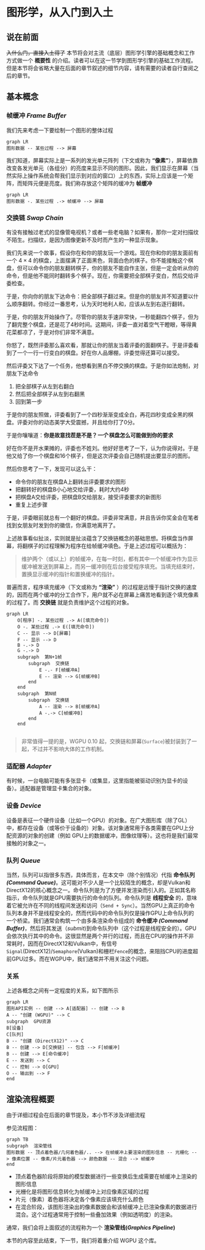 # 图形学，从入门到入土

## 说在前面

<mask> ~~入什么门，直接入土得了~~ </mask>
本节将会对主流（底层）图形学引擎的基础概念和工作方式做一个 __概要性__ 的介绍。读者可以在这一节学到图形学引擎的基础工作流程。但是本节将会省略大量在后面的章节叙述的细节内容，请有需要的读者自行查阅之后的章节。

## 基本概念

### 帧缓冲 _Frame Buffer_

我们先来考虑一下要绘制一个图形的整体过程

```mermaid
graph LR
图形数据 -- 某些过程 --> 屏幕
```

我们知道，屏幕实际上是一系列的发光单元阵列（下文或称为 __“像素”__），屏幕依靠改变各发光单元（各组分）的亮度来显示不同的图形。因此，我们显示在屏幕（当然实际上操作系统会帮我们显示到对应的窗口）上的东西，实际上应该是一个矩阵，而矩阵元便是亮度。我们称存放这个矩阵的缓冲为 __帧缓冲__

```mermaid
graph LR
图形数据 -. 某些过程 .-> 帧缓冲 --> 屏幕
```

### 交换链 _Swap Chain_

有没有接触过老式的显像管电视机？或者一些老电脑？如果有，那你一定对扫描纹不陌生。扫描纹，是因为图像更新不及时而产生的一种显示现象。

我们先来说一个故事，假设你在和你的朋友玩一个游戏。现在你和你的朋友面前有一个 $4 \times 4$ 的棋盘，上面摆满了正面黑色，背面白色的棋子。你不能接触这个棋盘，但可以命令你的朋友翻转棋子，你的朋友不能自作主张，但是一定会听从你的命令，但是他不能同时翻转多个棋子。现在，你需要把全部棋子变白，然后交给评委检查。

于是，你向你的朋友下达命令：把全部棋子翻过来。但是你的朋友并不知道要以什么顺序翻转。你经过一番思考，认为天时地利人和，应该从左到右逐行翻转。

于是，你的朋友开始操作了。尽管你的朋友手速非常快，一秒能翻四个棋子，但为了翻完整个棋盘，还是花了4秒时间。这期间，评委一直对着空气干瞪眼，等得黄花菜都凉了，于是对你们非常不满意。

你怒了，既然评委那么喜欢看，那就让你的朋友当着评委的面翻棋子。于是评委看到了一个一行一行变白的棋盘。好在你人品爆棚，评委觉得还算可以接受。

然后评委又下达了一个任务，他想看到黑白不停交换的棋盘。于是你如法炮制，对朋友下达命令

1. 把全部棋子从左到右翻白
1. 然后把全部棋子从左到右翻黑
1. 回到第一步

于是你的朋友照做，评委看到了一个四秒渐渐变成全白，再花四秒变成全黑的棋盘。评委对你的动态美学大受震撼，并且给你打了0分。

于是你嚷嚷道：__你是故意找茬是不是？_一个_ 棋盘怎么可能做到你的要求__

好在你不是开水果摊的，评委也不姓刘。他好好思考了一下，认为你说得对。于是他又给了你一个棋盘和16个棋子，但是这次评委会自己随机提出要显示的图形。

然后你思考了一下，发现可以这么干：

- 命令你的朋友在棋盘A上翻转出评委要求的图形
- 把翻转好的棋盘B小心地交给评委，耗时大约4秒
- 把棋盘A交给评委，把棋盘B交给朋友，接受评委要求的新图形
- 重复上述步骤

于是，评委眼前就总有一个翻好的棋盘。评委非常满意，并且告诉你奖金会在笔者找到女朋友时发到你的徽信，你满意地离开了。

上述故事看似扯淡，实则<mask>就是扯淡</mask>蕴含了交换链概念的基础思想。将棋盘当作屏幕，将翻棋子的过程理解为程序在给帧缓冲填色。于是上述过程可以概括为：

> 维护两个（或以上）的帧缓冲，在每一时刻，都有其中一个帧缓冲作为显示缓冲被发送到屏幕上，而另一缓冲则在后台接受程序填充。当填充结束时，置换显示缓冲的指针和置换缓冲的指针。

普遍而言，程序填充缓冲（下文或称为 __“渲染”__ ）的过程是远慢于指针交换的速度的，因而在两个缓冲的分工合作下，用户就不必在屏幕上痛苦地看到逐个填充像素的过程了。而 __交换链__ 就是负责维护这个过程的对象。

```mermaid
graph LR
    O[程序] -. 某些过程 .-> A([填充命令])
    O -. 某些过程 .-> E([填充命令])
    C -- 显示 --> D[屏幕]
    F -- 显示 --> D
    B -.-> D
    G -.-> D
    subgraph  第N+1帧
        subgraph  交换链
            E -.- F[帧缓冲A]
            E -- 渲染 --> G[帧缓冲B]
        end
    end
    subgraph  第N帧
        subgraph  交换链
            A -- 渲染 --> B[帧缓冲A]
            A -.-> C[帧缓冲B]
        end
    end
    
```

> 非常值得一提的是，WGPU 0.10 起，交换链和屏幕(`Surface`)被封装到了一起，不过并不影响大体的工作机制。

### 适配器 _Adapter_

有时候，一台电脑可能有多张显卡（或集显，这里指能被驱动识别为显卡的设备）。适配器是管理显卡集合的对象。

### 设备 _Device_

设备是表征一个硬件设备（比如一个GPU）的对象。在广大图形库（除了GL）中，都存在设备（或等价于设备的）对象。该对象通常用于各类需要在GPU上分配资源的对象的创建（例如 GPU上的数据缓冲，图像纹理等）。这也将是我们最常接触的对象之一。

### 队列 _Queue_

当然，队列可以指很多东西，具体而言，在本文中（除个别情况）代指 __命令队列 _(Command Queue)___。这可能对不少人是一个比较陌生的概念，却是Vulkan和DirectX12的核心概念之一。命令队列是为了方便并发渲染而引入的。正如其名称指示，命令队列就是GPU需要执行的命令的队列。命令队列是 __线程安全__ 的，意味着它被允许在不同的线程间发送和访问（`Send + Sync`）。当然GPU上真正的命令队列本身并不是线程安全的，然而代码中的命令队列仅是操作GPU上命令队列的一个桥梁。我们通常会构筑一个由多条渲染命令组成的 __命令缓冲 _(Command Buffer)___，然后将其发送（_submit_)到命令队列中（这个过程是线程安全的）。GPU会依次执行其中的命令。这很显然是两个并行的过程，而且在CPU的操作并不非常耗时，因而在DirectX12和Vulkan中，有信号`Signal`(DirectX12)/`Semaphore`(Vulkan)和栅栏`Fence`的概念，来阻挡CPU的进度超前GPU过多。而在WGPU中，我们通常并不用关注这个问题。

### 关系

上述各概念之间有一定程度的关系，如下图所示

```mermaid
graph LR
图形API实例 -- 创建 --> A[适配器] -- 创建 --> B
A -- "创建 (WGPU)" --> C
subgraph  GPU资源
B[设备]
C[队列]
B -- "创建 (DirectX12)" --> C
B -- 创建 --> D[交换链] -- 包含 --> F[帧缓冲]
B -- 创建 --> E[命令缓冲]
E -- 发送到 --> C
C -- 控制 --> O[GPU]
O -- 输出到 --> F
end
```

## 渲染流程概要

由于详细过程会在后面的章节提及，本小节不涉及详细流程

参见流程图：

```mermaid
graph TB
subgraph  渲染管线
图形数据 -- 顶点着色器/几何着色器/.. --> 在帧缓冲上要渲染的图形信息 -- 光栅化 --> 像素位置 -- 像素/片元着色器 --> 颜色数据 -- 混合 --> 帧缓冲
end
```

- 顶点着色器阶段将原始的模型数据进行一些变换后生成需要在帧缓冲上渲染的图形信息
- 光栅化是将图形信息转化为帧缓冲上对应像素区域的过程
- 片元（像素）着色器将决定各个像素应该填充什么颜色
- 在混合阶段，该图形渲染出的像素数据会和该帧缓冲上已渲染像素的数据进行混合。这个过程通常用于控制一些叠加效果（例如透明度）的渲染。

通常，我们会将上面叙述的流程称为一个 __渲染管线(_Graphics Pipeline_)__

本节的内容至此结束，下一节，我们将着重介绍 WGPU 这个库。
